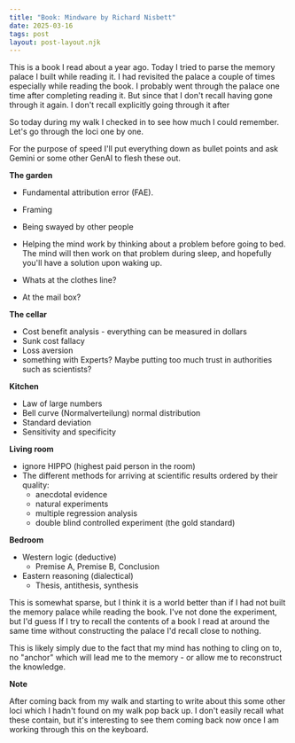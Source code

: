 ```yaml
---
title: "Book: Mindware by Richard Nisbett"
date: 2025-03-16
tags: post
layout: post-layout.njk
---
```


This is a book I read about a year ago. Today I tried 
to parse the memory palace I built while reading it.
I had revisited the palace a couple of times especially while 
reading the book. I probably went through the palace one time after 
completing reading it. But since that I don't recall having gone through it again.
I don't recall explicitly going through it after 

So today during my walk I checked in to see how much I could remember.
Let's go through the loci one by one.

For the purpose of speed I'll put everything down as bullet points and 
ask Gemini or some other GenAI to flesh these out.

**The garden**

- Fundamental attribution error (FAE).
- Framing
- Being swayed by other people
- Helping the mind work by thinking about a problem before going to bed.
  The mind will then work on that problem during sleep, and hopefully
  you'll have a solution upon waking up.

- Whats at the clothes line?
- At the mail box?

**The cellar**

- Cost benefit analysis - everything can be measured in dollars
- Sunk cost fallacy
- Loss aversion 
- something with Experts? Maybe putting too much trust in authorities such as scientists?

**Kitchen**

- Law of large numbers
- Bell curve (Normalverteilung) normal distribution
- Standard deviation
- Sensitivity and specificity

**Living room**

- ignore HIPPO (highest paid person in the room)
- The different methods for arriving at scientific results ordered by their quality:
    - anecdotal evidence 
    - natural experiments
    - multiple regression analysis 
    - double blind controlled experiment (the gold standard)

**Bedroom**

- Western logic (deductive)
    - Premise A, Premise B, Conclusion
- Eastern reasoning (dialectical)
    - Thesis, antithesis, synthesis

This is somewhat sparse, but I think it is a world better than if I had not
built the memory palace while reading the book. I've not done the experiment,
but I'd guess If I try to recall the contents of a book I read at around the
same time without constructing the palace I'd recall close to nothing.

This is likely simply due to the fact that my mind has nothing to cling on to,
no "anchor" which will lead me to the memory - or allow me to reconstruct the
knowledge.

**Note**

After coming back from my walk and starting to write about this some other loci
which I hadn't found on my walk pop back up. I don't easily recall what these
contain, but it's interesting to see them coming back now once I am working
through this on the keyboard.
